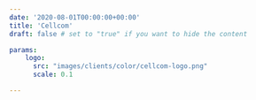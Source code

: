```yaml
---
date: '2020-08-01T00:00:00+00:00'
title: 'Cellcom'
draft: false # set to "true" if you want to hide the content

params:
    logo:
      src: "images/clients/color/cellcom-logo.png"
      scale: 0.1

---
```

